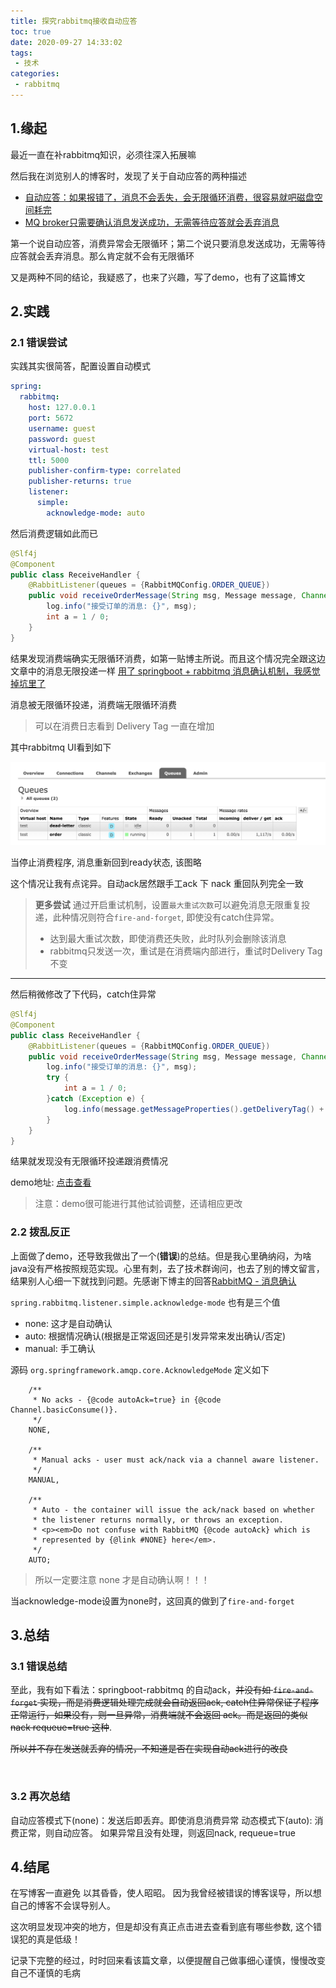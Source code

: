 ```yaml
---
title: 探究rabbitmq接收自动应答
toc: true
date: 2020-09-27 14:33:02
tags:
 - 技术
categories:
 - rabbitmq
---
```


## 1.缘起

最近一直在补rabbitmq知识，必须往深入拓展嘛

然后我在浏览别人的博客时，发现了关于自动应答的两种描述

- [自动应答：如果报错了，消息不会丢失，会无限循环消费，很容易就吧磁盘空间耗完](https://segmentfault.com/a/1190000015369917)
- [MQ broker只需要确认消息发送成功，无需等待应答就会丢弃消息](https://blog.csdn.net/zhetmdoubeizhanyong/article/details/103223777)


第一个说自动应答，消费异常会无限循环；第二个说只要消息发送成功，无需等待应答就会丢弃消息。那么肯定就不会有无限循环

又是两种不同的结论，我疑惑了，也来了兴趣，写了demo，也有了这篇博文



## 2.实践

### 2.1 错误尝试

实践其实很简答，配置设置自动模式

```yaml
spring:
  rabbitmq:
    host: 127.0.0.1
    port: 5672
    username: guest
    password: guest
    virtual-host: test
    ttl: 5000
    publisher-confirm-type: correlated
    publisher-returns: true
    listener:
      simple:
        acknowledge-mode: auto
```

然后消费逻辑如此而已

```java
@Slf4j
@Component
public class ReceiveHandler {
    @RabbitListener(queues = {RabbitMQConfig.ORDER_QUEUE})
    public void receiveOrderMessage(String msg, Message message, Channel channel) throws IOException, InterruptedException {
        log.info("接受订单的消息: {}", msg);
        int a = 1 / 0;
    }
}
```

结果发现消费端确实无限循环消费，如第一贴博主所说。而且这个情况完全跟这边文章中的消息无限投递一样 [用了 springboot + rabbitmq 消息确认机制，我感觉掉坑里了](https://juejin.im/post/6844904205438681095)

消息被无限循环投递，消费端无限循环消费

> 可以在消费日志看到 Delivery Tag 一直在增加


其中rabbitmq UI看到如下


![](/images/rabbitmq/auto_ack-unack.png)


当停止消费程序, 消息重新回到ready状态, 该图略


这个情况让我有点诧异。自动ack居然跟手工ack 下 nack 重回队列完全一致

> **更多尝试**
> 通过开启重试机制，设置`最大重试次数`可以避免消息无限重复投递，此种情况则符合`fire-and-forget`, 即使没有catch住异常。
> - 达到最大重试次数，即使消费还失败，此时队列会删除该消息
> - rabbitmq只发送一次，重试是在消费端内部进行，重试时Delivery Tag不变

------

然后稍微修改了下代码，catch住异常

```java
@Slf4j
@Component
public class ReceiveHandler {
    @RabbitListener(queues = {RabbitMQConfig.ORDER_QUEUE})
    public void receiveOrderMessage(String msg, Message message, Channel channel) throws IOException, InterruptedException {
        log.info("接受订单的消息: {}", msg);
        try {
            int a = 1 / 0;
        }catch (Exception e) {
            log.info(message.getMessageProperties().getDeliveryTag() + "");
        }
    }
}

```

结果就发现没有无限循环投递跟消费情况


demo地址: [点击查看](https://github.com/mugbya/Java-Collection/tree/master/springboot-rabbitmq)

> 注意：demo很可能进行其他试验调整，还请相应更改



### 2.2 拨乱反正

上面做了demo，还导致我做出了一个(**错误**)的总结。但是我心里确纳闷，为啥java没有严格按照规范实现。心里有刺，去了技术群询问，也去了别的博文留言，结果别人心细一下就找到问题。先感谢下博主的回答[RabbitMQ - 消息确认](https://segmentfault.com/a/1190000022763182?_ea=67081401)


`spring.rabbitmq.listener.simple.acknowledge-mode` 也有是三个值

- none: 这才是自动确认
- auto: 根据情况确认(根据是正常返回还是引发异常来发出确认/否定)
- manual: 手工确认

源码 `org.springframework.amqp.core.AcknowledgeMode` 定义如下

```jave
	/**
	 * No acks - {@code autoAck=true} in {@code Channel.basicConsume()}.
	 */
	NONE,

	/**
	 * Manual acks - user must ack/nack via a channel aware listener.
	 */
	MANUAL,

	/**
	 * Auto - the container will issue the ack/nack based on whether
	 * the listener returns normally, or throws an exception.
	 * <p><em>Do not confuse with RabbitMQ {@code autoAck} which is
	 * represented by {@link #NONE} here</em>.
	 */
	AUTO;
```

> 所以一定要注意 none 才是自动确认啊！！！ 


当acknowledge-mode设置为none时，这回真的做到了`fire-and-forget`


## 3.总结

### 3.1 错误总结

至此，我有如下看法：springboot-rabbitmq 的自动ack，~~并没有如 `fire-and-forget` 实现，而是消费逻辑处理完成就会自动返回ack, catch住异常保证了程序正常运行，如果没有，则一旦异常，消费端就不会返回 ack。而是返回的类似nack requeue=true 这种~~.

~~所以并不存在发送就丢弃的情况，不知道是否在实现自动ack进行的改良~~

<br>

### 3.2 再次总结

自动应答模式下(none)：发送后即丢弃。即使消息消费异常
动态模式下(auto): 消费正常，则自动应答。 如果异常且没有处理，则返回nack, requeue=true


## 4.结尾


在写博客一直避免 以其昏昏，使人昭昭。 因为我曾经被错误的博客误导，所以想自己的博客不会误导别人。

这次明显发现冲突的地方，但是却没有真正点击进去查看到底有哪些参数, 这个错误犯的真是低级！

记录下完整的经过，时时回来看该篇文章，以便提醒自己做事细心谨慎，慢慢改变自己不谨慎的毛病







 

